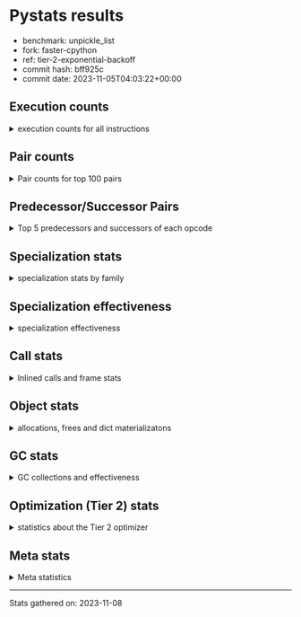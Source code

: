 
# Pystats results

- benchmark: unpickle_list
- fork: faster-cpython
- ref: tier-2-exponential-backoff
- commit hash: bff925c
- commit date: 2023-11-05T04:03:22+00:00

## Execution counts

<details>
<summary> execution counts for all instructions </summary>

|Name | Count | Self | Cumulative | Miss ratio | 
|---|---:|---:|---:|---:|
| LOAD_FAST | 8,240 | 33.2% | 33.2% |  |
| PUSH_NULL | 4,280 | 17.3% | 50.5% |  |
| POP_TOP | 3,880 | 15.6% | 66.1% |  |
| CALL_BUILTIN_FAST_WITH_KEYWORDS | 3,660 | 14.8% | 80.9% |  |
| CALL | 780 | 3.1% | 84.0% |  |
| STORE_FAST | 700 | 2.8% | 86.9% |  |
| FOR_ITER_RANGE | 360 | 1.5% | 88.3% |  |
| JUMP_BACKWARD | 320 | 1.3% | 89.6% |  |
| LOAD_ATTR_MODULE | 300 | 1.2% | 90.8% |  |
| LOAD_ATTR | 240 | 1.0% | 91.8% |  |
| LOAD_DEREF | 240 | 1.0% | 92.7% |  |
| LOAD_GLOBAL_MODULE | 240 | 1.0% | 93.7% |  |
| LOAD_GLOBAL | 200 | 0.8% | 94.5% |  |
| RETURN_VALUE | 160 | 0.6% | 95.2% |  |
| CALL_FUNCTION_EX | 160 | 0.6% | 95.8% |  |
| RESUME_CHECK | 120 | 0.5% | 96.3% |  |
| GET_ITER | 80 | 0.3% | 96.6% |  |
| NOP | 80 | 0.3% | 96.9% |  |
| BUILD_LIST | 80 | 0.3% | 97.3% |  |
| CALL_INTRINSIC_1 | 80 | 0.3% | 97.6% |  |
| COPY_FREE_VARS | 80 | 0.3% | 97.9% |  |
| ENTER_EXECUTOR | 80 | 0.3% | 98.2% |  |
| LIST_EXTEND | 80 | 0.3% | 98.5% |  |
| BINARY_OP_SUBTRACT_FLOAT | 60 | 0.2% | 98.8% |  |
| CALL_BUILTIN_CLASS | 60 | 0.2% | 99.0% |  |
| LOAD_ATTR_WITH_HINT | 60 | 0.2% | 99.3% |  |
| LOAD_GLOBAL_BUILTIN | 60 | 0.2% | 99.5% |  |
| BINARY_OP | 40 | 0.2% | 99.7% |  |
| FOR_ITER | 40 | 0.2% | 99.8% |  |
| RESUME | 40 | 0.2% | 100.0% |  |


</details>

## Pair counts

<details>
<summary> Pair counts for top 100 pairs </summary>

|Pair | Count | Self | Cumulative | 
|---|---:|---:|---:|
| PUSH_NULL LOAD_FAST | 3,960 | 16.0% | 16.0% |
| LOAD_FAST PUSH_NULL | 3,800 | 15.3% | 31.3% |
| CALL_BUILTIN_FAST_WITH_KEYWORDS POP_TOP | 3,600 | 14.5% | 45.8% |
| POP_TOP LOAD_FAST | 3,420 | 13.8% | 59.6% |
| LOAD_FAST CALL_BUILTIN_FAST_WITH_KEYWORDS | 3,400 | 13.7% | 73.3% |
| STORE_FAST LOAD_FAST | 540 | 2.2% | 75.5% |
| LOAD_FAST CALL | 440 | 1.8% | 77.3% |
| FOR_ITER_RANGE STORE_FAST | 360 | 1.5% | 78.7% |
| POP_TOP JUMP_BACKWARD | 320 | 1.3% | 80.0% |
| CALL POP_TOP | 280 | 1.1% | 81.1% |
| JUMP_BACKWARD FOR_ITER_RANGE | 280 | 1.1% | 82.3% |
| PUSH_NULL CALL | 240 | 1.0% | 83.2% |
| LOAD_ATTR_MODULE PUSH_NULL | 240 | 1.0% | 84.2% |
| CALL CALL_BUILTIN_FAST_WITH_KEYWORDS | 220 | 0.9% | 85.1% |
| LOAD_DEREF PUSH_NULL | 160 | 0.6% | 85.7% |
| CALL STORE_FAST | 120 | 0.5% | 86.2% |
| LOAD_FAST LOAD_ATTR | 120 | 0.5% | 86.7% |
| LOAD_GLOBAL_MODULE LOAD_ATTR_MODULE | 120 | 0.5% | 87.2% |
| LOAD_ATTR LOAD_ATTR_MODULE | 100 | 0.4% | 87.6% |
| NOP LOAD_DEREF | 80 | 0.3% | 87.9% |
| POP_TOP NOP | 80 | 0.3% | 88.2% |
| RETURN_VALUE RETURN_VALUE | 80 | 0.3% | 88.5% |
| BUILD_LIST LOAD_DEREF | 80 | 0.3% | 88.9% |
| CALL LOAD_FAST | 80 | 0.3% | 89.2% |
| CALL_FUNCTION_EX COPY_FREE_VARS | 80 | 0.3% | 89.5% |
| CALL_INTRINSIC_1 CALL_FUNCTION_EX | 80 | 0.3% | 89.8% |
| LIST_EXTEND CALL_INTRINSIC_1 | 80 | 0.3% | 90.2% |
| LOAD_ATTR PUSH_NULL | 80 | 0.3% | 90.5% |
| LOAD_DEREF LIST_EXTEND | 80 | 0.3% | 90.8% |
| LOAD_FAST GET_ITER | 80 | 0.3% | 91.1% |
| LOAD_FAST BUILD_LIST | 80 | 0.3% | 91.5% |
| LOAD_FAST CALL_FUNCTION_EX | 80 | 0.3% | 91.8% |
| LOAD_FAST LOAD_ATTR_MODULE | 80 | 0.3% | 92.1% |
| LOAD_GLOBAL LOAD_GLOBAL_MODULE | 80 | 0.3% | 92.4% |
| STORE_FAST LOAD_GLOBAL | 80 | 0.3% | 92.7% |
| GET_ITER FOR_ITER_RANGE | 60 | 0.2% | 93.0% |
| POP_TOP ENTER_EXECUTOR | 60 | 0.2% | 93.2% |
| CALL CALL | 60 | 0.2% | 93.5% |
| CALL_FUNCTION_EX RESUME_CHECK | 60 | 0.2% | 93.7% |
| COPY_FREE_VARS RESUME_CHECK | 60 | 0.2% | 94.0% |
| LOAD_GLOBAL LOAD_ATTR | 60 | 0.2% | 94.2% |
| BINARY_OP_SUBTRACT_FLOAT RETURN_VALUE | 60 | 0.2% | 94.4% |
| CALL_BUILTIN_CLASS STORE_FAST | 60 | 0.2% | 94.7% |
| CALL_BUILTIN_FAST_WITH_KEYWORDS STORE_FAST | 60 | 0.2% | 94.9% |
| LOAD_ATTR_MODULE STORE_FAST | 60 | 0.2% | 95.2% |
| LOAD_GLOBAL_BUILTIN LOAD_FAST | 60 | 0.2% | 95.4% |
| LOAD_GLOBAL_MODULE LOAD_ATTR | 60 | 0.2% | 95.6% |
| LOAD_GLOBAL_MODULE LOAD_FAST | 60 | 0.2% | 95.9% |
| RESUME_CHECK LOAD_DEREF | 60 | 0.2% | 96.1% |
| RESUME_CHECK LOAD_FAST | 60 | 0.2% | 96.4% |
| PUSH_NULL LOAD_GLOBAL | 40 | 0.2% | 96.5% |
| PUSH_NULL LOAD_GLOBAL_MODULE | 40 | 0.2% | 96.7% |
| RETURN_VALUE LOAD_GLOBAL | 40 | 0.2% | 96.9% |
| RETURN_VALUE LOAD_GLOBAL_MODULE | 40 | 0.2% | 97.0% |
| ENTER_EXECUTOR LOAD_GLOBAL | 40 | 0.2% | 97.2% |
| ENTER_EXECUTOR LOAD_GLOBAL_MODULE | 40 | 0.2% | 97.3% |
| LOAD_FAST BINARY_OP | 40 | 0.2% | 97.5% |
| LOAD_FAST BINARY_OP_SUBTRACT_FLOAT | 40 | 0.2% | 97.7% |
| LOAD_FAST CALL_BUILTIN_CLASS | 40 | 0.2% | 97.8% |
| LOAD_FAST LOAD_ATTR_WITH_HINT | 40 | 0.2% | 98.0% |
| LOAD_GLOBAL LOAD_FAST | 40 | 0.2% | 98.1% |
| STORE_FAST LOAD_GLOBAL_BUILTIN | 40 | 0.2% | 98.3% |
| STORE_FAST LOAD_GLOBAL_MODULE | 40 | 0.2% | 98.5% |
| LOAD_ATTR_WITH_HINT CALL_BUILTIN_FAST_WITH_KEYWORDS | 40 | 0.2% | 98.6% |
| GET_ITER FOR_ITER | 20 | 0.1% | 98.7% |
| BINARY_OP RETURN_VALUE | 20 | 0.1% | 98.8% |
| BINARY_OP BINARY_OP_SUBTRACT_FLOAT | 20 | 0.1% | 98.9% |
| CALL CALL_BUILTIN_CLASS | 20 | 0.1% | 99.0% |
| CALL_FUNCTION_EX RESUME | 20 | 0.1% | 99.0% |
| COPY_FREE_VARS RESUME | 20 | 0.1% | 99.1% |
| FOR_ITER STORE_FAST | 20 | 0.1% | 99.2% |
| FOR_ITER FOR_ITER_RANGE | 20 | 0.1% | 99.3% |
| JUMP_BACKWARD ENTER_EXECUTOR | 20 | 0.1% | 99.4% |
| JUMP_BACKWARD FOR_ITER | 20 | 0.1% | 99.4% |
| LOAD_ATTR CALL | 20 | 0.1% | 99.5% |
| LOAD_ATTR STORE_FAST | 20 | 0.1% | 99.6% |
| LOAD_ATTR LOAD_ATTR_WITH_HINT | 20 | 0.1% | 99.7% |
| LOAD_GLOBAL LOAD_GLOBAL_BUILTIN | 20 | 0.1% | 99.8% |
| RESUME LOAD_DEREF | 20 | 0.1% | 99.8% |
| RESUME LOAD_FAST | 20 | 0.1% | 99.9% |
| LOAD_ATTR_WITH_HINT CALL | 20 | 0.1% | 100.0% |


</details>

## Predecessor/Successor Pairs

<details>
<summary> Top 5 predecessors and successors of each opcode </summary>

### GET_ITER

<details>
<summary> Successors and predecessors for GET_ITER </summary>

|Predecessors | Count | Percentage | 
|---|---:|---:|
| LOAD_FAST | 80 | 100.0% |

|Successors | Count | Percentage | 
|---|---:|---:|
| FOR_ITER_RANGE | 60 | 75.0% |
| FOR_ITER | 20 | 25.0% |


</details>

### NOP

<details>
<summary> Successors and predecessors for NOP </summary>

|Predecessors | Count | Percentage | 
|---|---:|---:|
| POP_TOP | 80 | 100.0% |

|Successors | Count | Percentage | 
|---|---:|---:|
| LOAD_DEREF | 80 | 100.0% |


</details>

### POP_TOP

<details>
<summary> Successors and predecessors for POP_TOP </summary>

|Predecessors | Count | Percentage | 
|---|---:|---:|
| CALL_BUILTIN_FAST_WITH_KEYWORDS | 3,600 | 92.8% |
| CALL | 280 | 7.2% |

|Successors | Count | Percentage | 
|---|---:|---:|
| LOAD_FAST | 3,420 | 88.1% |
| JUMP_BACKWARD | 320 | 8.2% |
| NOP | 80 | 2.1% |
| ENTER_EXECUTOR | 60 | 1.5% |


</details>

### PUSH_NULL

<details>
<summary> Successors and predecessors for PUSH_NULL </summary>

|Predecessors | Count | Percentage | 
|---|---:|---:|
| LOAD_FAST | 3,800 | 88.8% |
| LOAD_ATTR_MODULE | 240 | 5.6% |
| LOAD_DEREF | 160 | 3.7% |
| LOAD_ATTR | 80 | 1.9% |

|Successors | Count | Percentage | 
|---|---:|---:|
| LOAD_FAST | 3,960 | 92.5% |
| CALL | 240 | 5.6% |
| LOAD_GLOBAL | 40 | 0.9% |
| LOAD_GLOBAL_MODULE | 40 | 0.9% |


</details>

### RETURN_VALUE

<details>
<summary> Successors and predecessors for RETURN_VALUE </summary>

|Predecessors | Count | Percentage | 
|---|---:|---:|
| RETURN_VALUE | 80 | 50.0% |
| BINARY_OP_SUBTRACT_FLOAT | 60 | 37.5% |
| BINARY_OP | 20 | 12.5% |

|Successors | Count | Percentage | 
|---|---:|---:|
| RETURN_VALUE | 80 | 50.0% |
| LOAD_GLOBAL | 40 | 25.0% |
| LOAD_GLOBAL_MODULE | 40 | 25.0% |


</details>

### BINARY_OP

<details>
<summary> Successors and predecessors for BINARY_OP </summary>

|Predecessors | Count | Percentage | 
|---|---:|---:|
| LOAD_FAST | 40 | 100.0% |

|Successors | Count | Percentage | 
|---|---:|---:|
| RETURN_VALUE | 20 | 50.0% |
| BINARY_OP_SUBTRACT_FLOAT | 20 | 50.0% |


</details>

### BUILD_LIST

<details>
<summary> Successors and predecessors for BUILD_LIST </summary>

|Predecessors | Count | Percentage | 
|---|---:|---:|
| LOAD_FAST | 80 | 100.0% |

|Successors | Count | Percentage | 
|---|---:|---:|
| LOAD_DEREF | 80 | 100.0% |


</details>

### CALL

<details>
<summary> Successors and predecessors for CALL </summary>

|Predecessors | Count | Percentage | 
|---|---:|---:|
| LOAD_FAST | 440 | 56.4% |
| PUSH_NULL | 240 | 30.8% |
| CALL | 60 | 7.7% |
| LOAD_ATTR | 20 | 2.6% |
| LOAD_ATTR_WITH_HINT | 20 | 2.6% |

|Successors | Count | Percentage | 
|---|---:|---:|
| POP_TOP | 280 | 35.9% |
| CALL_BUILTIN_FAST_WITH_KEYWORDS | 220 | 28.2% |
| STORE_FAST | 120 | 15.4% |
| LOAD_FAST | 80 | 10.3% |
| CALL | 60 | 7.7% |


</details>

### CALL_FUNCTION_EX

<details>
<summary> Successors and predecessors for CALL_FUNCTION_EX </summary>

|Predecessors | Count | Percentage | 
|---|---:|---:|
| CALL_INTRINSIC_1 | 80 | 50.0% |
| LOAD_FAST | 80 | 50.0% |

|Successors | Count | Percentage | 
|---|---:|---:|
| COPY_FREE_VARS | 80 | 50.0% |
| RESUME_CHECK | 60 | 37.5% |
| RESUME | 20 | 12.5% |


</details>

### CALL_INTRINSIC_1

<details>
<summary> Successors and predecessors for CALL_INTRINSIC_1 </summary>

|Predecessors | Count | Percentage | 
|---|---:|---:|
| LIST_EXTEND | 80 | 100.0% |

|Successors | Count | Percentage | 
|---|---:|---:|
| CALL_FUNCTION_EX | 80 | 100.0% |


</details>

### COPY_FREE_VARS

<details>
<summary> Successors and predecessors for COPY_FREE_VARS </summary>

|Predecessors | Count | Percentage | 
|---|---:|---:|
| CALL_FUNCTION_EX | 80 | 100.0% |

|Successors | Count | Percentage | 
|---|---:|---:|
| RESUME_CHECK | 60 | 75.0% |
| RESUME | 20 | 25.0% |


</details>

### ENTER_EXECUTOR

<details>
<summary> Successors and predecessors for ENTER_EXECUTOR </summary>

|Predecessors | Count | Percentage | 
|---|---:|---:|
| POP_TOP | 60 | 75.0% |
| JUMP_BACKWARD | 20 | 25.0% |

|Successors | Count | Percentage | 
|---|---:|---:|
| LOAD_GLOBAL | 40 | 50.0% |
| LOAD_GLOBAL_MODULE | 40 | 50.0% |


</details>

### FOR_ITER

<details>
<summary> Successors and predecessors for FOR_ITER </summary>

|Predecessors | Count | Percentage | 
|---|---:|---:|
| GET_ITER | 20 | 50.0% |
| JUMP_BACKWARD | 20 | 50.0% |

|Successors | Count | Percentage | 
|---|---:|---:|
| STORE_FAST | 20 | 50.0% |
| FOR_ITER_RANGE | 20 | 50.0% |


</details>

### JUMP_BACKWARD

<details>
<summary> Successors and predecessors for JUMP_BACKWARD </summary>

|Predecessors | Count | Percentage | 
|---|---:|---:|
| POP_TOP | 320 | 100.0% |

|Successors | Count | Percentage | 
|---|---:|---:|
| FOR_ITER_RANGE | 280 | 87.5% |
| ENTER_EXECUTOR | 20 | 6.2% |
| FOR_ITER | 20 | 6.2% |


</details>

### LIST_EXTEND

<details>
<summary> Successors and predecessors for LIST_EXTEND </summary>

|Predecessors | Count | Percentage | 
|---|---:|---:|
| LOAD_DEREF | 80 | 100.0% |

|Successors | Count | Percentage | 
|---|---:|---:|
| CALL_INTRINSIC_1 | 80 | 100.0% |


</details>

### LOAD_ATTR

<details>
<summary> Successors and predecessors for LOAD_ATTR </summary>

|Predecessors | Count | Percentage | 
|---|---:|---:|
| LOAD_FAST | 120 | 50.0% |
| LOAD_GLOBAL | 60 | 25.0% |
| LOAD_GLOBAL_MODULE | 60 | 25.0% |

|Successors | Count | Percentage | 
|---|---:|---:|
| LOAD_ATTR_MODULE | 100 | 41.7% |
| PUSH_NULL | 80 | 33.3% |
| CALL | 20 | 8.3% |
| STORE_FAST | 20 | 8.3% |
| LOAD_ATTR_WITH_HINT | 20 | 8.3% |


</details>

### LOAD_DEREF

<details>
<summary> Successors and predecessors for LOAD_DEREF </summary>

|Predecessors | Count | Percentage | 
|---|---:|---:|
| NOP | 80 | 33.3% |
| BUILD_LIST | 80 | 33.3% |
| RESUME_CHECK | 60 | 25.0% |
| RESUME | 20 | 8.3% |

|Successors | Count | Percentage | 
|---|---:|---:|
| PUSH_NULL | 160 | 66.7% |
| LIST_EXTEND | 80 | 33.3% |


</details>

### LOAD_FAST

<details>
<summary> Successors and predecessors for LOAD_FAST </summary>

|Predecessors | Count | Percentage | 
|---|---:|---:|
| PUSH_NULL | 3,960 | 48.1% |
| POP_TOP | 3,420 | 41.5% |
| STORE_FAST | 540 | 6.6% |
| CALL | 80 | 1.0% |
| LOAD_GLOBAL_BUILTIN | 60 | 0.7% |

|Successors | Count | Percentage | 
|---|---:|---:|
| PUSH_NULL | 3,800 | 46.1% |
| CALL_BUILTIN_FAST_WITH_KEYWORDS | 3,400 | 41.3% |
| CALL | 440 | 5.3% |
| LOAD_ATTR | 120 | 1.5% |
| GET_ITER | 80 | 1.0% |


</details>

### LOAD_GLOBAL

<details>
<summary> Successors and predecessors for LOAD_GLOBAL </summary>

|Predecessors | Count | Percentage | 
|---|---:|---:|
| STORE_FAST | 80 | 40.0% |
| PUSH_NULL | 40 | 20.0% |
| RETURN_VALUE | 40 | 20.0% |
| ENTER_EXECUTOR | 40 | 20.0% |

|Successors | Count | Percentage | 
|---|---:|---:|
| LOAD_GLOBAL_MODULE | 80 | 40.0% |
| LOAD_ATTR | 60 | 30.0% |
| LOAD_FAST | 40 | 20.0% |
| LOAD_GLOBAL_BUILTIN | 20 | 10.0% |


</details>

### STORE_FAST

<details>
<summary> Successors and predecessors for STORE_FAST </summary>

|Predecessors | Count | Percentage | 
|---|---:|---:|
| FOR_ITER_RANGE | 360 | 51.4% |
| CALL | 120 | 17.1% |
| CALL_BUILTIN_CLASS | 60 | 8.6% |
| CALL_BUILTIN_FAST_WITH_KEYWORDS | 60 | 8.6% |
| LOAD_ATTR_MODULE | 60 | 8.6% |

|Successors | Count | Percentage | 
|---|---:|---:|
| LOAD_FAST | 540 | 77.1% |
| LOAD_GLOBAL | 80 | 11.4% |
| LOAD_GLOBAL_BUILTIN | 40 | 5.7% |
| LOAD_GLOBAL_MODULE | 40 | 5.7% |


</details>

### RESUME

<details>
<summary> Successors and predecessors for RESUME </summary>

|Predecessors | Count | Percentage | 
|---|---:|---:|
| CALL_FUNCTION_EX | 20 | 50.0% |
| COPY_FREE_VARS | 20 | 50.0% |

|Successors | Count | Percentage | 
|---|---:|---:|
| LOAD_DEREF | 20 | 50.0% |
| LOAD_FAST | 20 | 50.0% |


</details>

### BINARY_OP_SUBTRACT_FLOAT

<details>
<summary> Successors and predecessors for BINARY_OP_SUBTRACT_FLOAT </summary>

|Predecessors | Count | Percentage | 
|---|---:|---:|
| LOAD_FAST | 40 | 66.7% |
| BINARY_OP | 20 | 33.3% |

|Successors | Count | Percentage | 
|---|---:|---:|
| RETURN_VALUE | 60 | 100.0% |


</details>

### CALL_BUILTIN_CLASS

<details>
<summary> Successors and predecessors for CALL_BUILTIN_CLASS </summary>

|Predecessors | Count | Percentage | 
|---|---:|---:|
| LOAD_FAST | 40 | 66.7% |
| CALL | 20 | 33.3% |

|Successors | Count | Percentage | 
|---|---:|---:|
| STORE_FAST | 60 | 100.0% |


</details>

### CALL_BUILTIN_FAST_WITH_KEYWORDS

<details>
<summary> Successors and predecessors for CALL_BUILTIN_FAST_WITH_KEYWORDS </summary>

|Predecessors | Count | Percentage | 
|---|---:|---:|
| LOAD_FAST | 3,400 | 92.9% |
| CALL | 220 | 6.0% |
| LOAD_ATTR_WITH_HINT | 40 | 1.1% |

|Successors | Count | Percentage | 
|---|---:|---:|
| POP_TOP | 3,600 | 98.4% |
| STORE_FAST | 60 | 1.6% |


</details>

### FOR_ITER_RANGE

<details>
<summary> Successors and predecessors for FOR_ITER_RANGE </summary>

|Predecessors | Count | Percentage | 
|---|---:|---:|
| JUMP_BACKWARD | 280 | 77.8% |
| GET_ITER | 60 | 16.7% |
| FOR_ITER | 20 | 5.6% |

|Successors | Count | Percentage | 
|---|---:|---:|
| STORE_FAST | 360 | 100.0% |


</details>

### LOAD_ATTR_MODULE

<details>
<summary> Successors and predecessors for LOAD_ATTR_MODULE </summary>

|Predecessors | Count | Percentage | 
|---|---:|---:|
| LOAD_GLOBAL_MODULE | 120 | 40.0% |
| LOAD_ATTR | 100 | 33.3% |
| LOAD_FAST | 80 | 26.7% |

|Successors | Count | Percentage | 
|---|---:|---:|
| PUSH_NULL | 240 | 80.0% |
| STORE_FAST | 60 | 20.0% |


</details>

### LOAD_ATTR_WITH_HINT

<details>
<summary> Successors and predecessors for LOAD_ATTR_WITH_HINT </summary>

|Predecessors | Count | Percentage | 
|---|---:|---:|
| LOAD_FAST | 40 | 66.7% |
| LOAD_ATTR | 20 | 33.3% |

|Successors | Count | Percentage | 
|---|---:|---:|
| CALL_BUILTIN_FAST_WITH_KEYWORDS | 40 | 66.7% |
| CALL | 20 | 33.3% |


</details>

### LOAD_GLOBAL_BUILTIN

<details>
<summary> Successors and predecessors for LOAD_GLOBAL_BUILTIN </summary>

|Predecessors | Count | Percentage | 
|---|---:|---:|
| STORE_FAST | 40 | 66.7% |
| LOAD_GLOBAL | 20 | 33.3% |

|Successors | Count | Percentage | 
|---|---:|---:|
| LOAD_FAST | 60 | 100.0% |


</details>

### LOAD_GLOBAL_MODULE

<details>
<summary> Successors and predecessors for LOAD_GLOBAL_MODULE </summary>

|Predecessors | Count | Percentage | 
|---|---:|---:|
| LOAD_GLOBAL | 80 | 33.3% |
| PUSH_NULL | 40 | 16.7% |
| RETURN_VALUE | 40 | 16.7% |
| ENTER_EXECUTOR | 40 | 16.7% |
| STORE_FAST | 40 | 16.7% |

|Successors | Count | Percentage | 
|---|---:|---:|
| LOAD_ATTR_MODULE | 120 | 50.0% |
| LOAD_ATTR | 60 | 25.0% |
| LOAD_FAST | 60 | 25.0% |


</details>

### RESUME_CHECK

<details>
<summary> Successors and predecessors for RESUME_CHECK </summary>

|Predecessors | Count | Percentage | 
|---|---:|---:|
| CALL_FUNCTION_EX | 60 | 50.0% |
| COPY_FREE_VARS | 60 | 50.0% |

|Successors | Count | Percentage | 
|---|---:|---:|
| LOAD_DEREF | 60 | 50.0% |
| LOAD_FAST | 60 | 50.0% |


</details>


</details>

## Specialization stats

<details>
<summary> specialization stats by family </summary>

### BINARY_OP

<details>
<summary> specialization stats for BINARY_OP family </summary>

|Kind | Count | Ratio | 
|---|---:|---:|
|     deferred | 20 | 20.0% |
|          hit | 60 | 60.0% |

| | Count | Ratio | 
|---|---:|---:|
| Success | 20 | 100.0% |
| Failure | 0 | 0.0% |


</details>

### CALL

<details>
<summary> specialization stats for CALL family </summary>

|Kind | Count | Ratio | 
|---|---:|---:|
|     deferred | 480 | 10.7% |
|          hit | 3,720 | 82.7% |

| | Count | Ratio | 
|---|---:|---:|
| Success | 240 | 80.0% |
| Failure | 60 | 20.0% |

|Failure kind | Count | Ratio | 
|---|---:|---:|
| cfunc noargs | 60 | 100.0% |


</details>

### FOR_ITER

<details>
<summary> specialization stats for FOR_ITER family </summary>

|Kind | Count | Ratio | 
|---|---:|---:|
|     deferred | 20 | 5.0% |
|          hit | 360 | 90.0% |

| | Count | Ratio | 
|---|---:|---:|
| Success | 20 | 100.0% |
| Failure | 0 | 0.0% |


</details>

### LOAD_ATTR

<details>
<summary> specialization stats for LOAD_ATTR family </summary>

|Kind | Count | Ratio | 
|---|---:|---:|
|     deferred | 120 | 20.0% |
|          hit | 360 | 60.0% |

| | Count | Ratio | 
|---|---:|---:|
| Success | 120 | 100.0% |
| Failure | 0 | 0.0% |


</details>

### LOAD_GLOBAL

<details>
<summary> specialization stats for LOAD_GLOBAL family </summary>

|Kind | Count | Ratio | 
|---|---:|---:|
|     deferred | 100 | 20.0% |
|          hit | 300 | 60.0% |

| | Count | Ratio | 
|---|---:|---:|
| Success | 100 | 100.0% |
| Failure | 0 | 0.0% |


</details>


</details>

## Specialization effectiveness

<details>
<summary> specialization effectiveness </summary>

|Instructions | Count | Ratio | 
|---|---:|---:|
| Basic | 18,580 | 74.9% |
| Not specialized | 1,300 | 5.2% |
| Specialized hits | 4,920 | 19.8% |
| Specialized misses | 0 | 0.0% |

### Deferred by instruction

<details>
<summary> deferred by instruction </summary>

|Name | Count | Ratio | 
|---|---:|---:|
| CALL | 480 | 64.9% |
| LOAD_ATTR | 120 | 16.2% |
| LOAD_GLOBAL | 100 | 13.5% |
| BINARY_OP | 20 | 2.7% |
| FOR_ITER | 20 | 2.7% |
| BINARY_SLICE | 0 | 0.0% |
| STORE_SLICE | 0 | 0.0% |
| BINARY_OP_INPLACE_ADD_UNICODE | 0 | 0.0% |
| BINARY_SUBSCR | 0 | 0.0% |
| GET_ITER | 0 | 0.0% |


</details>

### Misses by instruction

<details>
<summary> misses by instruction </summary>


</details>


</details>

## Call stats

<details>
<summary> Inlined calls and frame stats </summary>

| | Count | Ratio | 
|---|---:|---:|
| Calls to PyEval_EvalDefault | 0 | 0.0% |
| Calls to Python functions inlined | 160 | 100.0% |
| Calls via PyEval_EvalFrame (total) | 0 | 0.0% |
| Calls via PyEval_EvalFrame (vector) | 0 | 0.0% |
| Calls via PyEval_EvalFrame (generator) | 0 | 0.0% |
| Calls via PyEval_EvalFrame (legacy) | 0 | 0.0% |
| Calls via PyEval_EvalFrame (function vectorcall) | 0 | 0.0% |
| Calls via PyEval_EvalFrame (build class) | 0 | 0.0% |
| Calls via PyEval_EvalFrame (slot) | 0 | 0.0% |
| Calls via PyEval_EvalFrame (function ex) | 160 | 100.0% |
| Calls via PyEval_EvalFrame (api) | 0 | 0.0% |
| Calls via PyEval_EvalFrame (method) | 0 | 0.0% |
| Frame objects created | 0 | 0.0% |
| Frames pushed | 0 | 0.0% |


</details>

## Object stats

<details>
<summary> allocations, frees and dict materializatons </summary>

| | Count | Ratio | 
|---|---:|---:|
| Allocations from freelist | 101,581,120 | 62.6% |
| Frees to freelist | 101,581,060 |  |
| Allocations | 60,764,920 | 37.4% |
| Allocations to 512 bytes | 60,764,660 | 37.4% |
| Allocations to 4 kbytes | 180 | 0.0% |
| Allocations over 4 kbytes | 80 | 0.0% |
| Frees | 114,832,082 |  |
| New values | 0 |  |
| Interpreter increfs | 3,279,100 | 2.1% |
| Interpreter decrefs | 5,061,300 | 1.9% |
| Increfs | 155,653,781 | 97.9% |
| Decrefs | 258,873,123 | 98.1% |
| Materialize dict (on request) | 0 |  |
| Materialize dict (new key) | 0 |  |
| Materialize dict (too big) | 0 |  |
| Materialize dict (str subclass) | 0 |  |
| Dematerialize dict | 0 |  |
| Method cache hits | 171 |  |
| Method cache misses | 49 |  |
| Method cache collisions | 39 |  |
| Method cache dunder hits | 0 |  |
| Method cache dunder misses | 0 |  |


</details>

## GC stats

<details>
<summary> GC collections and effectiveness </summary>

|Generation | Collections | Objects collected | Object visits | 
|---:|---:|---:|---:|
| 0 | 0 | 0 | 0 |
| 1 | 0 | 0 | 0 |
| 2 | 0 | 0 | 0 |


</details>

## Optimization (Tier 2) stats

<details>
<summary> statistics about the Tier 2 optimizer </summary>

| | Count | Ratio | 
|---|---:|---:|
| Optimization attempts | 20 |  |
| Traces created | 20 | 100.0% |
| Trace stack overflow | 0 | 0.0% |
| Trace stack underflow | 0 | 0.0% |
| Trace too long | 0 | 0.0% |
| Trace too short | 0 | 0.0% |
| Inner loop found | 0 | 0.0% |
| Recursive call | 0 | 0.0% |
| Traces executed | 80 |  |
| Uops executed | 11,115,840 | 138,948.00 |

### Trace length histogram

<details>
<summary> trace length histogram </summary>

|Range | Count | Ratio | 
|---|---:|---:|
| <= 1 | 0 | 0.0% |
| <= 2 | 0 | 0.0% |
| <= 4 | 0 | 0.0% |
| <= 8 | 0 | 0.0% |
| <= 16 | 0 | 0.0% |
| <= 32 | 0 | 0.0% |
| <= 64 | 0 | 0.0% |
| <= 128 | 20 | 100.0% |


</details>

### Optimized trace length histogram

<details>
<summary> optimized trace length histogram </summary>

|Range | Count | Ratio | 
|---|---:|---:|
| <= 1 | 0 | 0.0% |
| <= 2 | 0 | 0.0% |
| <= 4 | 0 | 0.0% |
| <= 8 | 0 | 0.0% |
| <= 16 | 0 | 0.0% |
| <= 32 | 0 | 0.0% |
| <= 64 | 0 | 0.0% |
| <= 128 | 20 | 100.0% |


</details>

### Trace run length histogram

<details>
<summary> trace run length histogram </summary>

|Range | Count | Ratio | 
|---|---:|---:|
| <= 1 | 0 | 0.0% |
| <= 2 | 0 | 0.0% |
| <= 4 | 0 | 0.0% |
| <= 8 | 0 | 0.0% |
| <= 16 | 0 | 0.0% |
| <= 32 | 0 | 0.0% |
| <= 64 | 0 | 0.0% |
| <= 128 | 0 | 0.0% |
| <= 256 | 0 | 0.0% |
| <= 512 | 0 | 0.0% |
| <= 1,024 | 0 | 0.0% |
| <= 2,048 | 0 | 0.0% |
| <= 4,096 | 0 | 0.0% |
| <= 8,192 | 0 | 0.0% |
| <= 16,384 | 0 | 0.0% |
| <= 32,768 | 0 | 0.0% |
| <= 65,536 | 0 | 0.0% |
| <= 131,072 | 0 | 0.0% |
| <= 262,144 | 80 | 100.0% |


</details>

### Uop execution stats

<details>
<summary> uop execution stats </summary>

|Name | Count | Self | Cumulative | Miss ratio | 
|---|---:|---:|---:|---:|
| LOAD_FAST | 3,269,200 | 29.4% | 29.4% |  |
| _SET_IP | 1,961,680 | 17.6% | 47.1% |  |
| POP_TOP | 1,634,680 | 14.7% | 61.8% |  |
| PUSH_NULL | 1,634,600 | 14.7% | 76.5% |  |
| CALL_BUILTIN_FAST_WITH_KEYWORDS | 1,634,600 | 14.7% | 91.2% |  |
| _ITER_CHECK_RANGE | 163,540 | 1.5% | 92.6% |  |
| _IS_ITER_EXHAUSTED_RANGE | 163,540 | 1.5% | 94.1% |  |
| _POP_JUMP_IF_TRUE | 163,540 | 1.5% | 95.6% |  |
| STORE_FAST | 163,460 | 1.5% | 97.1% |  |
| _ITER_NEXT_RANGE | 163,460 | 1.5% | 98.5% |  |
| _JUMP_TO_TOP | 163,460 | 1.5% | 100.0% |  |
| _EXIT_TRACE | 80 | 0.0% | 100.0% |  |


</details>

### Unsupported opcodes

<details>
<summary> unsupported opcodes </summary>


</details>


</details>

## Meta stats

<details>
<summary> Meta statistics </summary>

| | Count | 
|---|---:|
| Number of data files | 20 |


</details>

---
Stats gathered on: 2023-11-08
